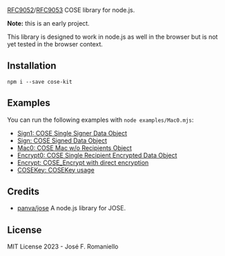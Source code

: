[RFC9052](https://datatracker.ietf.org/doc/rfc9052/)/[RFC9053](https://datatracker.ietf.org/doc/html/rfc9053) COSE library for node.js.

**Note:** this is an early project.

This library is designed to work in node.js as well in the browser but is not yet tested in the browser context.

## Installation

```
npm i --save cose-kit
```

## Examples

You can run the following examples with `node examples/Mac0.mjs`:

- [Sign1: COSE Single Signer Data Object](examples/Sign1.mjs)
- [Sign: COSE Signed Data Object](examples/Sign.mjs)
- [Mac0: COSE Mac w/o Recipients Object](examples/Mac0.mjs)
- [Encrypt0: COSE Single Recipient Encrypted Data Object](examples/Encrypt0.mjs)
- [Encrypt: COSE_Encrypt with direct encryption](examples/Encrypt.mjs)
- [COSEKey: COSEKey usage](examples/COSEKey.mjs)

## Credits
-  [panva/jose](https://github.com/panva/jose) A node.js library for JOSE.

## License

MIT License 2023 - José F. Romaniello
